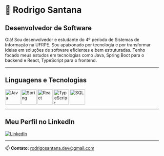 # 👋 Rodrigo Santana
## **Desenvolvedor de Software**

<p>
Olá! Sou desenvolvedor e estudante do 4º período de Sistemas de Informação na UFRPE. Sou apaixonado por tecnologia e por transformar ideias em soluções de software eficientes e bem estruturadas. Tenho focado meus estudos em tecnologias como Java, Spring Boot para o backend e React, TypeScript para o frontend.
</p>

---

## Linguagens e Tecnologias
<p>
  <a href="https://github.com/rodrigosantana24/java-lab" target="_blank">
    <img align="left" alt="Java" height="50" width="50"
      src="https://cdn.jsdelivr.net/gh/devicons/devicon@latest/icons/java/java-original.svg">
  </a>
  <a href="https://github.com/rodrigosantana24/java-lab" target="_blank">
    <img align="left" alt="Spring" height="50" width="50"
      src="https://cdn.jsdelivr.net/gh/devicons/devicon@latest/icons/spring/spring-original.svg">
  </a>
  <a href="https://github.com/rodrigosantana24/angular-ts-lab" target="_blank">
    <img align="left" alt="React" height="50" width="50"
      src="https://cdn.jsdelivr.net/gh/devicons/devicon@latest/icons/react/react-original.svg">
  </a>
  <a href="https://github.com/rodrigosantana24/angular-ts-lab" target="_blank">
    <img align="left" alt="TypeScript" height="50" width="50"
      src="https://cdn.jsdelivr.net/gh/devicons/devicon@latest/icons/typescript/typescript-original.svg">
  </a>
  <a href="https://github.com/rodrigosantana24/database-project" target="_blank">
    <img align="left" alt="SQL" height="50" width="50"
      src="https://cdn.jsdelivr.net/gh/devicons/devicon@latest/icons/mysql/mysql-original.svg">
  </a>
</p>

<br clear="all">

---

## Meu Perfil no LinkedIn
[![LinkedIn](https://img.shields.io/badge/LinkedIn-0077B5?style=for-the-badge&logo=linkedin&logoColor=white)](https://www.linkedin.com/in/rodrigo-santana-280928233/)

---

📫 **Contato:** [rodrigosantana.dev@gmail.com](mailto:rodrigosantana.dev@gmail.com)
